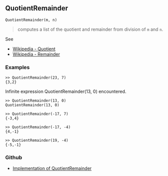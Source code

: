 ## QuotientRemainder

```
QuotientRemainder(m, n)
```

> computes a list of the quotient and remainder from division of `m` and `n`.

See 
* [Wikipedia - Quotient](https://en.wikipedia.org/wiki/Quotient)
* [Wikipedia - Remainder](https://en.wikipedia.org/wiki/Remainder)

### Examples

```
>> QuotientRemainder(23, 7)
{3,2}
```
 
Infinite expression QuotientRemainder(13, 0) encountered.

```
>> QuotientRemainder(13, 0)
QuotientRemainder(13, 0)

>> QuotientRemainder(-17, 7)
{-3,4}
 
>> QuotientRemainder(-17, -4)
{4,-1}
 
>> QuotientRemainder(19, -4)
{-5,-1}
```

### Github

* [Implementation of QuotientRemainder](https://github.com/axkr/symja_android_library/blob/master/symja_android_library/matheclipse-core/src/main/java/org/matheclipse/core/builtin/IntegerFunctions.java#L1340) 
